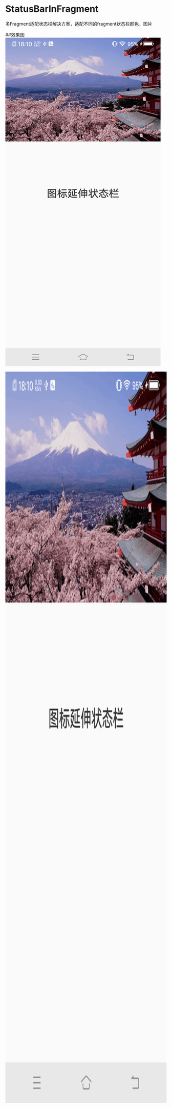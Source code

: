 # StatusBarInFragment
多Fragment适配状态栏解决方案，适配不同的fragment状态栏颜色，图片

##效果图
![Image text](https://github.com/wangchang163/StatusBarInFragment/blob/master/image/device-2019-05-05-181027.png)

<img width="1080" height="2280" src="https://github.com/wangchang163/StatusBarInFragment/blob/master/image/device-2019-05-05-181027.png"/>